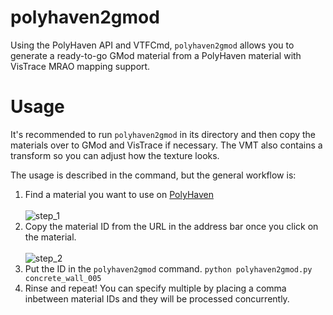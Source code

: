 # polyhaven2gmod

Using the PolyHaven API and VTFCmd, `polyhaven2gmod` allows you to generate a ready-to-go GMod material from a PolyHaven material with VisTrace MRAO mapping support.

# Usage

It's recommended to run `polyhaven2gmod` in its directory and then copy the materials over to GMod and VisTrace if necessary. The VMT also contains a transform so you can adjust how the texture looks.

The usage is described in the command, but the general workflow is:

1. Find a material you want to use on [PolyHaven](https://polyhaven.com/textures)
   <br></br>
   ![step_1](https://i.imgur.com/a8GsOyX.png)
2. Copy the material ID from the URL in the address bar once you click on the material.
   <br></br>
   ![step_2](https://i.imgur.com/FgCSoTs.png)
3. Put the ID in the `polyhaven2gmod` command.
   `python polyhaven2gmod.py concrete_wall_005`
4. Rinse and repeat! You can specify multiple by placing a comma inbetween material IDs and they will be processed concurrently.
